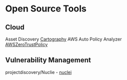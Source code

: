 # Open Source Tools

## Cloud
Asset Discovery [Cartography](https://github.com/lyft/cartography)
AWS Auto Policy Analyzer [AWSZeroTrustPolicy](https://github.com/CloudDefenseAI/AWSZeroTrustPolicy)

## Vulnerability Management
projectdiscovery/Nuclie - [nuclei](https://github.com/projectdiscovery/nuclei)
